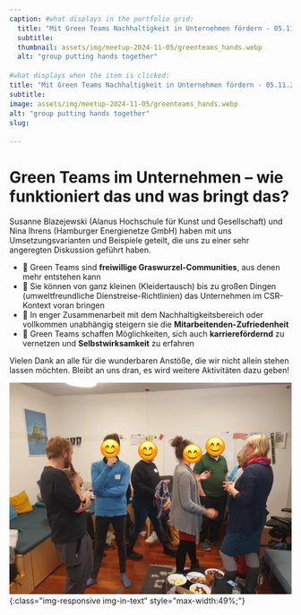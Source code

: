 ```yaml
---
caption: #what displays in the portfolio grid:
  title: "Mit Green Teams Nachhaltigkeit in Unternehmen fördern - 05.11.2024" 
  subtitle: 
  thumbnail: assets/img/meetup-2024-11-05/greenteams_hands.webp
  alt: "group putting hands together"

#what displays when the item is clicked:
title: "Mit Green Teams Nachhaltigkeit in Unternehmen fördern - 05.11.2024"
subtitle: 
image: assets/img/meetup-2024-11-05/greenteams_hands.webp
alt: "group putting hands together"
slug: 

---
```

# Green Teams im Unternehmen – wie funktioniert das und was bringt das? 

Susanne Blazejewski (Alanus Hochschule für Kunst und Gesellschaft) und Nina Ihrens (Hamburger Energienetze GmbH) haben mit uns Umsetzungsvarianten und Beispiele geteilt, die uns zu einer sehr angeregten Diskussion geführt haben. 

* 🌱 Green Teams sind __freiwillige Graswurzel-Communities__, aus denen mehr entstehen kann
* 🌱 Sie können von ganz kleinen (Kleidertausch) bis zu großen Dingen (umweltfreundliche Dienstreise-Richtlinien) das Unternehmen im CSR-Kontext voran bringen
* 🌱 In enger Zusammenarbeit mit dem Nachhaltigkeitsbereich oder vollkommen unabhängig steigern sie die __Mitarbeitenden-Zufriedenheit__
* 🌱 Green Teams schaffen Möglichkeiten, sich auch __karrierefördernd__ zu vernetzen und __Selbstwirksamkeit__ zu erfahren

Vielen Dank an alle für die wunderbaren Anstöße, die wir nicht allein stehen lassen möchten. Bleibt an uns dran, es wird weitere Aktivitäten dazu geben!

![Netzwerken](assets/img/meetup-2024-11-05/netzwerken.webp){:class="img-responsive img-in-text" style="max-width:49%;"}
